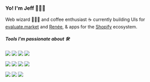 ### Yo! I'm Jeff 👨🏻‍💻


Web wizard 🧙🏻‍♂️ and coffee enthusiast ☕️ currently building UIs for [evaluate.market](https://evaluate.market/) and [Renée](https://myrenee.io), & apps for the [Shopify](https://shopify.com/) ecosystem.

##### Tools I'm passionate about 🛠

![](https://img.shields.io/badge/JavaScript-Vue-%2341B883)
![](https://img.shields.io/badge/Vue-Nuxt-%2341B883)
![](https://img.shields.io/badge/Vue-Gridsome-%2341B883)
![](https://img.shields.io/badge/CSS-tailwindcss-%2306B6D4)

![](https://img.shields.io/badge/JavaScript-React-%2361DBFB)
![](https://img.shields.io/badge/QueryLanguage-GraphQL-%23e535ab)
![](https://img.shields.io/badge/React-Hydrogen-%234c0cf1)
![](https://img.shields.io/badge/Shopify-Liquid-%2389CEF2)

![](https://img.shields.io/badge/JavaScript-TypeScript-%232F74C0)
![](https://img.shields.io/badge/JavaScript-Webpack-%2389CEF2)
![](https://img.shields.io/badge/JavaScript-Jest-%2315C213)
